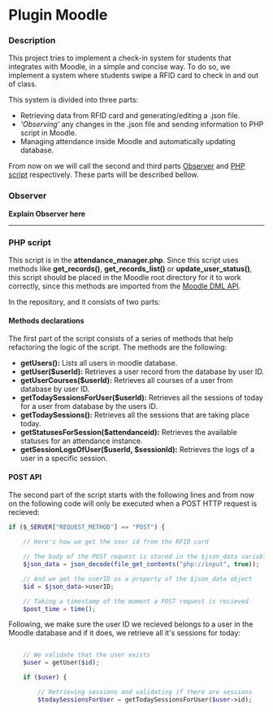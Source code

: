 # Plugin Moodle

### Description
This project tries to implement a check-in system for students that integrates with Moodle, in a simple and concise way. To do so, we implement a system where students swipe a RFID card to check in and out of class.

This system is divided into three parts:
- Retrieving data from RFID card and generating/editing a .json file.
- _'Observing'_ any changes in the .json file and sending information to PHP script in Moodle.
- Managing attendance inside Moodle and automatically updating database.

From now on we will call the second and third parts [Observer](#observer) and [PHP script](#php-script) respectively. These parts will be described bellow.

### Observer
**Explain Observer here**

---

### PHP script
This script is in the **attendance_manager.php**. Since this script uses methods like **get_records()**, **get_records_list()** or **update_user_status()**, this script should be placed in the Moodle root directory for it to work correctly, since this methods are imported from the [Moodle DML API](https://moodledev.io/docs/4.4/apis/core/dml).

In the repository, and it consists of two parts:

#### Methods declarations
The first part of the script consists of a series of methods that help refactoring the logic of the script. The methods are the following:
- **getUsers():** Lists all users in moodle database.
- **getUser($userId):** Retrieves a user record from the database by user ID.
- **getUserCourses($userId):** Retrieves all courses of a user from database by user ID.
- **getTodaySessionsForUser($userId):** Retrieves all the sessions of today for a user from database by the users ID.
- **getTodaySessions():** Retrieves all the sessions that are taking place today.
- **getStatusesForSession($attendanceid):** Retrieves the available statuses for an attendance instance.
- **getSessionLogsOfUser($userId, $sessionId):** Retrieves the logs of a user in a specific session.

#### POST API
The second part of the script starts with the following lines and from now on the following code will only be executed when a POST HTTP request is recieved:
```php
if ($_SERVER["REQUEST_METHOD"] == "POST") {

    // Here's how we get the user id from the RFID card

    // The body of the POST request is stored in the $json_data variable
    $json_data = json_decode(file_get_contents("php://input", true));

    // And we get the userID as a property of the $json_data object
    $id = $json_data->userID;

    // Taking a timestamp of the moment a POST request is recieved
    $post_time = time();
```

Following, we make sure the user ID we recieved belongs to a user in the Moodle database and if it does, we retrieve all it's sessions for today:
```php

    // We validate that the user exists
    $user = getUser($id);

    if ($user) {

        // Retrieving sessions and validating if there are sessions
        $todaySessionsForUser = getTodaySessionsForUser($user->id);
```